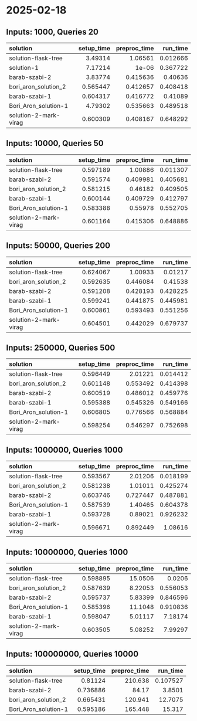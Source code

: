# 2025-02-18

## Inputs: 1000, Queries 20

| solution              |   setup_time |   preproc_time |   run_time |
|:----------------------|-------------:|---------------:|-----------:|
| solution-flask-tree   |     3.49314  |       1.06561  |   0.012666 |
| solution-1            |     7.17214  |       1e-06    |   0.367722 |
| barab-szabi-2         |     3.83774  |       0.415636 |   0.40636  |
| bori_aron_solution_2  |     0.565447 |       0.412657 |   0.408418 |
| barab-szabi-1         |     0.604317 |       0.416772 |   0.41089  |
| Bori_Aron_solution-1  |     4.79302  |       0.535663 |   0.489518 |
| solution-2-mark-virag |     0.600309 |       0.408167 |   0.648292 |

## Inputs: 10000, Queries 50

| solution              |   setup_time |   preproc_time |   run_time |
|:----------------------|-------------:|---------------:|-----------:|
| solution-flask-tree   |     0.597189 |       1.00886  |   0.011307 |
| barab-szabi-2         |     0.591574 |       0.409981 |   0.405681 |
| bori_aron_solution_2  |     0.581215 |       0.46182  |   0.409505 |
| barab-szabi-1         |     0.600144 |       0.409729 |   0.412797 |
| Bori_Aron_solution-1  |     0.583388 |       0.55978  |   0.552705 |
| solution-2-mark-virag |     0.601164 |       0.415306 |   0.648886 |

## Inputs: 50000, Queries 200

| solution              |   setup_time |   preproc_time |   run_time |
|:----------------------|-------------:|---------------:|-----------:|
| solution-flask-tree   |     0.624067 |       1.00933  |   0.01217  |
| bori_aron_solution_2  |     0.592635 |       0.446084 |   0.41538  |
| barab-szabi-2         |     0.591208 |       0.428193 |   0.428225 |
| barab-szabi-1         |     0.599241 |       0.441875 |   0.445981 |
| Bori_Aron_solution-1  |     0.600861 |       0.593493 |   0.551256 |
| solution-2-mark-virag |     0.604501 |       0.442029 |   0.679737 |

## Inputs: 250000, Queries 500

| solution              |   setup_time |   preproc_time |   run_time |
|:----------------------|-------------:|---------------:|-----------:|
| solution-flask-tree   |     0.596449 |       2.01221  |   0.014412 |
| bori_aron_solution_2  |     0.601148 |       0.553492 |   0.414398 |
| barab-szabi-2         |     0.600519 |       0.486012 |   0.459776 |
| barab-szabi-1         |     0.595388 |       0.545326 |   0.549166 |
| Bori_Aron_solution-1  |     0.606805 |       0.776566 |   0.568884 |
| solution-2-mark-virag |     0.598254 |       0.546297 |   0.752698 |

## Inputs: 1000000, Queries 1000

| solution              |   setup_time |   preproc_time |   run_time |
|:----------------------|-------------:|---------------:|-----------:|
| solution-flask-tree   |     0.593567 |       2.01206  |   0.018199 |
| bori_aron_solution_2  |     0.581238 |       1.01011  |   0.425274 |
| barab-szabi-2         |     0.603746 |       0.727447 |   0.487881 |
| Bori_Aron_solution-1  |     0.587539 |       1.40465  |   0.604378 |
| barab-szabi-1         |     0.593728 |       0.89021  |   0.926232 |
| solution-2-mark-virag |     0.596671 |       0.892449 |   1.08616  |

## Inputs: 10000000, Queries 1000

| solution              |   setup_time |   preproc_time |   run_time |
|:----------------------|-------------:|---------------:|-----------:|
| solution-flask-tree   |     0.598895 |       15.0506  |   0.0206   |
| bori_aron_solution_2  |     0.587639 |        8.22053 |   0.556053 |
| barab-szabi-2         |     0.595737 |        5.83399 |   0.846596 |
| Bori_Aron_solution-1  |     0.585396 |       11.1048  |   0.910836 |
| barab-szabi-1         |     0.598047 |        5.01117 |   7.18174  |
| solution-2-mark-virag |     0.603505 |        5.08252 |   7.99297  |

## Inputs: 100000000, Queries 10000

| solution             |   setup_time |   preproc_time |   run_time |
|:---------------------|-------------:|---------------:|-----------:|
| solution-flask-tree  |     0.81124  |        210.638 |   0.107527 |
| barab-szabi-2        |     0.736886 |         84.17  |   3.8501   |
| bori_aron_solution_2 |     0.665431 |        120.941 |  12.7075   |
| Bori_Aron_solution-1 |     0.595186 |        165.448 |  15.317    |